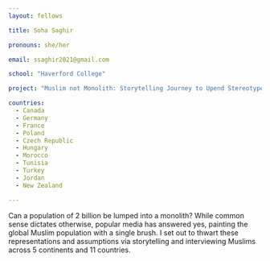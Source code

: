 ```yaml
---
layout: fellows

title: Soha Saghir

pronouns: she/her

email: ssaghir2021@gmail.com

school: "Haverford College"

project: "Muslim not Monolith: Storytelling Journey to Upend Stereotypes"

countries:
  - Canada
  - Germany
  - France
  - Poland
  - Czech Republic
  - Hungary
  - Morocco
  - Tunisia
  - Turkey
  - Jordan
  - New Zealand

---
```


Can a population of 2 billion be lumped into a monolith? While common sense dictates otherwise, popular media has answered yes, painting the global Muslim population with a single brush. I set out to thwart these representations and assumptions via storytelling and interviewing Muslims across 5 continents and 11 countries.
